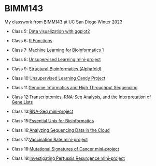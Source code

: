# BIMM143

My classwork from [BIMM143](https://bioboot.github.io/bimm143_W23/) at UC San Diego Winter 2023

- Class 5: [Data visualization with ggplot2](https://github.com/AWildSphinx/bimm143_github/blob/main/Class05/Class05.md)

- Class 6: [R Functions](https://github.com/AWildSphinx/bimm143_github/blob/main/Class%2006/Class%2006.md)

- Class 7: [Machine Learning for Bioinformatics 1](https://github.com/AWildSphinx/bimm143_github/blob/main/Class07/Class07.md)

- Class 8: [Unsupervised Learning mini-project](https://github.com/AWildSphinx/bimm143_github/blob/main/Class08_Mini_Project/Class08_Mini_project.md)

- Class 9: [Structural Bioinformatics (Alphafold)](https://github.com/AWildSphinx/bimm143_github/blob/main/Class09/class09.md)

- Class 10:[Unsupervised Learning Candy Project](https://github.com/AWildSphinx/bimm143_github/blob/main/Class10/class10.md)

- Class 11:[Genome Informatics and High Throughput Sequencing]()

- Class 12:[Transcriptomics, RNA-Seq Analysis, and the Interpretation of Gene Lists]()

- Class 13:[RNA-Seq mini-project]()

- Class 15:[Essential Unix for Bioinformatics]()

- Class 16:[Analyzing Sequencing Data in the Cloud]()

- Class 17:[Vaccination Rate mini-project]()

- Class 18:[Mutational Signatures of Cancer mini-project]()

- Class 19:[Investigating Pertussis Resurgence mini-project]()


